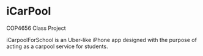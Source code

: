 # iCarPool
COP4656 Class Project

iCarpoolForSchool is an Uber-like iPhone app designed with the purpose of
acting as a carpool service for students.
